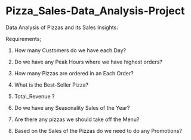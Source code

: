 # Pizza_Sales-Data_Analysis-Project

Data Analysis of Pizzas and its Sales Insights:

Requirements;

1. How many Customers do we have each Day?   

2. Do we have any Peak Hours where we have highest orders?

3. How many Pizzas are ordered in an Each Order?

4. What is the Best-Seller Pizza?

5. Total_Revenue ?

7. Do we have any Seasonality Sales of the Year?

8. Are there any pizzas we should take off the Menu?

9. Based on the Sales of the Pizzas do we need to do any Promotions?

